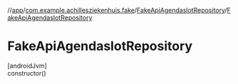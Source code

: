 //[app](../../../index.md)/[com.example.achillesziekenhuis.fake](../index.md)/[FakeApiAgendaslotRepository](index.md)/[FakeApiAgendaslotRepository](-fake-api-agendaslot-repository.md)

# FakeApiAgendaslotRepository

[androidJvm]\
constructor()
